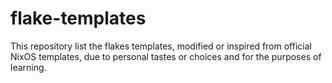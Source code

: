 # flake-templates

This repository list the flakes templates, modified or inspired from official NixOS templates, due to personal tastes or choices and for the purposes of learning.
